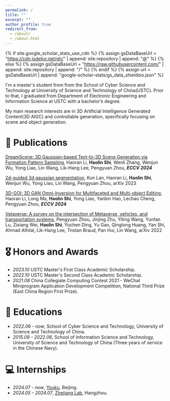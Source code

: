 ```yaml
---
permalink: /
title: ""
excerpt: ""
author_profile: true
redirect_from: 
  - /about/
  - /about.html
---
```


{% if site.google_scholar_stats_use_cdn %}
{% assign gsDataBaseUrl = "https://cdn.jsdelivr.net/gh/" | append: site.repository | append: "@" %}
{% else %}
{% assign gsDataBaseUrl = "https://raw.githubusercontent.com/" | append: site.repository | append: "/" %}
{% endif %}
{% assign url = gsDataBaseUrl | append: "google-scholar-stats/gs_data_shieldsio.json" %}

<span class='anchor' id='about-me'></span>

I'm a master's student from from the School of Cyber Science and Technology at University of Science and Technology of China(USTC). Prior to that, I graduated from Department of Electronic Engineering and Information Science at USTC with a bachelor’s degree.

My main research interests are in 3D Artificial Intelligence Generated Content(3D AIGC) and controllable generation, specifically focusing on scene and object generation.

<!-- # 🔥 News
- *2022.02*: &nbsp;🎉🎉 Lorem ipsum dolor sit amet, consectetur adipiscing elit. Vivamus ornare aliquet ipsum, ac tempus justo dapibus sit amet. 
- *2022.02*: &nbsp;🎉🎉 Lorem ipsum dolor sit amet, consectetur adipiscing elit. Vivamus ornare aliquet ipsum, ac tempus justo dapibus sit amet.  -->

# 📝 Publications 

<!--div class='paper-box'><div class='paper-box-image'><div><div class="badge">CVPR 2016</div><img src='images/500x300.png' alt="sym" width="100%"></div></div>
<div class='paper-box-text' markdown="1"-->

[DreamScene: 3D Gaussian-based Text-to-3D Scene Generation via Formation Pattern Sampling](https://dreamscene-project.github.io/), Haoran Li, **Haolin Shi**, Wenli Zhang, Wenjun Wu, Yong Liao, Lin Wang, Lik-Hang Lee, Pengyuan Zhou, ***ECCV 2024***

[2d-guided 3d gaussian segmentation](https://arxiv.org/abs/2312.16047), Kun Lan, Haoran Li, **Haolin Shi**, Wenjun Wu, Yong Liao, Lin Wang, Pengyuan Zhou, arXiv 2023

[3D-GOI: 3D GAN Omni-Inversion for Multifaceted and Multi-object Editing](https://3d-goi.github.io), Haoran Li, Long Ma, **Haolin Shi**, Yong Liao, Yanbin Hao, Lechao Cheng, Pengyuan Zhou, ***ECCV 2024***

[Vetaverse: A survey on the intersection of Metaverse, vehicles, and transportation systems](https://arxiv.org/abs/2210.15109), Pengyuan Zhou, Jinjing Zhu, Yiting Wang, Yunfan Lu, Zixiang Wei, **Haolin Shi**, Yuchen Ding, Yu Gao, Qinglong Huang, Yan Shi, Ahmad Alhilal, Lik-Hang Lee, Tristan Braud, Pan Hui, Lin Wang, arXiv 2022

<!-- [**Project**](https://scholar.google.com/citations?view_op=view_citation&hl=zh-CN&user=DhtAFkwAAAAJ&citation_for_view=DhtAFkwAAAAJ:ALROH1vI_8AC) <strong><span class='show_paper_citations' data='DhtAFkwAAAAJ:ALROH1vI_8AC'></span></strong> -->
<!-- - Lorem ipsum dolor sit amet, consectetur adipiscing elit. Vivamus ornare aliquet ipsum, ac tempus justo dapibus sit amet.  -->
<!-- </div> -->
<!-- </div> -->

<!-- - [Lorem ipsum dolor sit amet, consectetur adipiscing elit. Vivamus ornare aliquet ipsum, ac tempus justo dapibus sit amet](https://github.com), A, B, C, **CVPR 2020** -->

# 🎖 Honors and Awards
- *2023.10* USTC Master's First Class Academic Scholarship. 
- *2022.10* USTC Master's Second Class Academic Scholarship. 
- *2021.08* China Collegiate Computing Contest 2021 - WeChat Miniprogram Application Development Competition, National Third Prize (East China Region First Prize). 

# 📖 Educations
- *2022.06 - now*, School of Cyber Science and Technology, University of Science and Technology of China. 
- *2015.09 - 2022.06*, School of Information Science and Technology, University of Science and Technology of China (Three years of service in the Chinese Navy). 

<!-- # 💬 Invited Talks
- *2021.06*, Lorem ipsum dolor sit amet, consectetur adipiscing elit. Vivamus ornare aliquet ipsum, ac tempus justo dapibus sit amet. 
- *2021.03*, Lorem ipsum dolor sit amet, consectetur adipiscing elit. Vivamus ornare aliquet ipsum, ac tempus justo dapibus sit amet.  \| [\[video\]](https://github.com/) -->

# 💻 Internships
- *2024.07 - now*, [Youku](https://www.youku.com/), Beijing.
- *2024.05 - 2024.07*, [Zhejiang Lab](http://www.zhejianglab.com/), Hangzhou.
